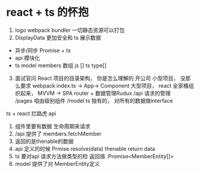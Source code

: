 #  react + ts 的怀抱

1. logo
  webpack bundler
  一切静态资源可以打包
2. DisplayData  更加安全和
  ts 展示数据
  - 异步/同步 Promise + ts
  - api  模块化 
  - ts  model 
  members  数组
  js []   ts  type[]
3. 面试官问 React 项目的目录架构， 你是怎么理解的
  开公司 小型项目， 没那么要求   webpack index.ts -> App-> Component
  大型项目， react 全家桶组织起来， MVVM -> SPA router + 数据管理Rudux 
  /api  请求的管理  
  /pages 咱由级别组件
  /model  ts 独有的， 对所有的数据做interface 

  ts + react  拦路虎 api 
  1. 组件里要有数据 生命周期来请求  
  2. /api 提供了 members.fetchMember
  3. 返回的是thenable的数据 
  4. api 定义的时候 Prmise.resolve(data) thenable return data 
  5. ts 要对api 请求方法做类型的检 返回值
    :Promise<MemberEntity[]>
  6. model 提供了对 MemberEntity定义
  




